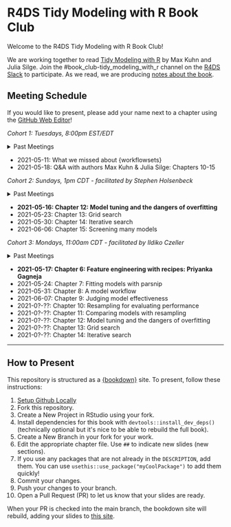 # R4DS Tidy Modeling with R Book Club

Welcome to the R4DS Tidy Modeling with R Book Club!

We are working together to read [Tidy Modeling with R](https://www.tmwr.org/) by Max Kuhn and Julia Silge.
Join the #book_club-tidy_modeling_with_r channel on the [R4DS Slack](https://r4ds.io/join) to participate.
As we read, we are producing [notes about the book](https://r4ds.github.io/bookclub-tmwr/).

## Meeting Schedule

If you would like to present, please add your name next to a chapter using the [GitHub Web Editor](https://youtu.be/d41oc2OMAuI)!

*Cohort 1: Tuesdays, 8:00pm EST/EDT*

<details>
  <summary> Past Meetings </summary>

- 2021-01-05: Chapter 1: Software for modeling: Jon Harmon
- 2021-01-12: Chapter 2: A tidyverse primer: Jonathan Trattner
- 2021-01-19: Chapter 3: A review of R modeling fundamentals: Tony ElHabr
- 2021-01-26: Chapter 4: The Ames housing data: Tan Ho
- 2021-02-02: Chapter 5: Spending our data: Asmae Toumi
- 2021-02-09: Chapter 6: Feature engineering with recipes: Pavitra Chakravarty
- 2021-02-16: Chapter 7: Fitting models with parsnip: Jordan Krogmann
- 2021-02-23: Chapter 8: A model workflow: Ben Gramza
- 2021-03-02: Chapter 9: Judging model effectiveness: Joe Sydlowski
- 2021-03-09: Q&A with authors Max Kuhn & Julia Silge: Chapters 1-9
- 2021-03-16: Chapter 10: Resampling for evaluating performance: Asmae Toumi/Jon Harmon
- 2021-03-23: Chapter 11: Comparing models with resampling: Jon Harmon
- 2021-03-30: Chapter 12: Modeling tuning and the dangers of overfitting: Andrew Farina
- 2021-04-06: Chapter 13: Grid search: Jim Gruman
- 2021-04-13: Chapter 14: Iterative search: Asmae Toumi
- 2021-04-20: Chapter 15: Screening many models: Tony ElHabr

</details>

- 2021-05-11: What we missed about {workflowsets}
- 2021-05-18: Q&A with authors Max Kuhn & Julia Silge: Chapters 10-15


*Cohort 2: Sundays, 1pm CDT - facilitated by Stephen Holsenbeck*

<details>
  <summary> Past Meetings </summary>

- 2021-02-07: Chapter 1: Software for modeling: Stephen Holsenbeck
- 2021-02-14: Chapter 2: A tidyverse primer: Kevin Kent
- 2021-02-21: Chapter 3: A review of R modeling fundamentals: Layla Bouzoubaa
- 2021-02-28: Chapter 4: The Ames housing data: Amélie Gourdon-Kanhukamwe
- 2021-03-07: Chapter 5: Spending our data: Amélie Gourdon-Kanhukamwe
- 2021-03-21: Chapter 6: Feature engineering with recipes: Graeme Davidson
- 2021-03-28: AI Ethics
- 2021-04-11: Chapter 7: Fitting models with parsnip: Shamsuddeen Hassan Muhammad
- 2021-04-18: Chapter 9: Judging model effectiveness: Luke Shaw
- 2021-04-25: Chapter 8: A model workflow: Kevin Kent
- 2021-05-02: Chapter 10: Resampling for evaluating performance
- 2021-05-09: Chapter 11: Comparing models with resampling

</details>

- **2021-05-16: Chapter 12: Model tuning and the dangers of overfitting**
- 2021-05-23: Chapter 13: Grid search
- 2021-05-30: Chapter 14: Iterative search
- 2021-06-06: Chapter 15: Screening many models


*Cohort 3: Mondays, 11:00am CDT - facilitated by Ildiko Czeller*

<details>
  <summary> Past Meetings </summary>

- 2021-03-29: Chapter 1: Software for modeling: Ildiko Czeller
- 2021-04-05: Chapter 2: A tidyverse primer: Daniel Chen
- 2021-04-12: Chapter 3: A review of R modeling fundamentals: Edgar Zamora
- 2021-04-19: Chapter 4: The Ames housing data: Jiwan Heo
- 2021-04-26: Chapter 5: Spending our data: Ildiko Czeller

</details>

- **2021-05-17: Chapter 6: Feature engineering with recipes: Priyanka Gagneja**
- 2021-05-24: Chapter 7: Fitting models with parsnip
- 2021-05-31: Chapter 8: A model workflow
- 2021-06-07: Chapter 9: Judging model effectiveness
- 2021-0?-??: Chapter 10: Resampling for evaluating performance
- 2021-0?-??: Chapter 11: Comparing models with resampling
- 2021-0?-??: Chapter 12: Model tuning and the dangers of overfitting
- 2021-0?-??: Chapter 13: Grid search
- 2021-0?-??: Chapter 14: Iterative search

<hr>


## How to Present

This repository is structured as a [{bookdown}](https://CRAN.R-project.org/package=bookdown) site.
To present, follow these instructions:

1. [Setup Github Locally](https://www.youtube.com/watch?v=hNUNPkoledI)
2. Fork this repository.
3. Create a New Project in RStudio using your fork.
4. Install dependencies for this book with `devtools::install_dev_deps()` (technically optional but it's nice to be able to rebuild the full book).
5. Create a New Branch in your fork for your work.
6. Edit the appropriate chapter file. Use `##` to indicate new slides (new sections).
7. If you use any packages that are not already in the `DESCRIPTION`, add them. You can use `usethis::use_package("myCoolPackage")` to add them quickly!
8. Commit your changes.
9. Push your changes to your branch.
10. Open a Pull Request (PR) to let us know that your slides are ready.

When your PR is checked into the main branch, the bookdown site will rebuild, adding your slides to [this site](https://r4ds.github.io/bookclub-tmwr/).
